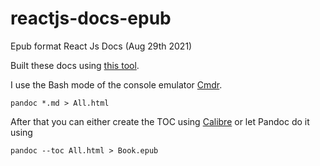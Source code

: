 # reactjs-docs-epub

Epub format React Js Docs (Aug 29th 2021)

Built these docs using [this tool](https://gist.github.com/sebastianrothbucher/e2b82202432657052d6d56bd30bfe6d2). 

I use the Bash mode of the console emulator [Cmdr](https://cmder.net/). 
```console
pandoc *.md > All.html
```
After that you can either create the TOC using [Calibre](https://calibre-ebook.com/) or let Pandoc do it using 
```console
pandoc --toc All.html > Book.epub
```
